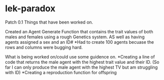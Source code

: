 # lek-paradox
Patch 0.1
Things that have been worked on.

Created an Agent Generate Function that contains the trait values of both males and females using a rough Genetics system. AS well as having agents assigned a sex and an ID# 
*Had to create 100 agents becuase the rows and columns were bugging hard.

What is being worked on/could use some guidence on.
*Creating a line of code that returns the male agent with the highest trait value and their ID. (So far I can only produce the male agent with the highest TV but am struggling with ID)
*Creating a reproduction function for offspring
